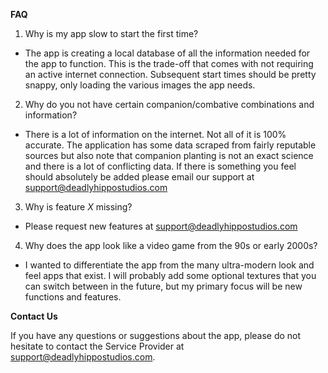 **FAQ**
1) Why is my app slow to start the first time?
- The app is creating a local database of all the information needed for the app to function. This is the trade-off that comes with not requiring an active internet connection. Subsequent start times should be pretty snappy, only loading the various images the app needs.

2) Why do you not have certain companion/combative combinations and information?
- There is a lot of information on the internet. Not all of it is 100% accurate. The application has some data scraped from fairly reputable sources but also note that companion planting is not an exact science and there is a lot of conflicting data. If there is something you feel should absolutely be added please email our support at support@deadlyhippostudios.com

3) Why is feature _X_ missing?
- Please request new features at support@deadlyhippostudios.com

4) Why does the app look like a video game from the 90s or early 2000s?
- I wanted to differentiate the app from the many ultra-modern look and feel apps that exist. I will probably add some optional textures that you can switch between in the future, but my primary focus will be new functions and features.

**Contact Us**

If you have any questions or suggestions about the app, please do not hesitate to contact the Service Provider at support@deadlyhippostudios.com.

